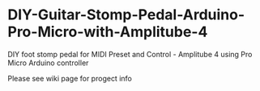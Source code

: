 # DIY-Guitar-Stomp-Pedal-Arduino-Pro-Micro-with-Amplitube-4
DIY foot stomp pedal for MIDI Preset and Control - Amplitube 4 using Pro Micro Arduino controller

Please see wiki page for progect info
